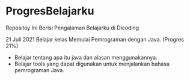 # ProgresBelajarku
Repositoy Ini Berisi Pengalaman Belajarku di Dicoding

21 Juli 2021
Belajar kelas Memulai Pemrograman dengan Java. (Progres 21%)
  * Belajar tentang apa itu java dan alasan menggunakannya.
  * Belajar tools yang dapat digunakan untuk menjalankan bahasa pemrograman Java.
